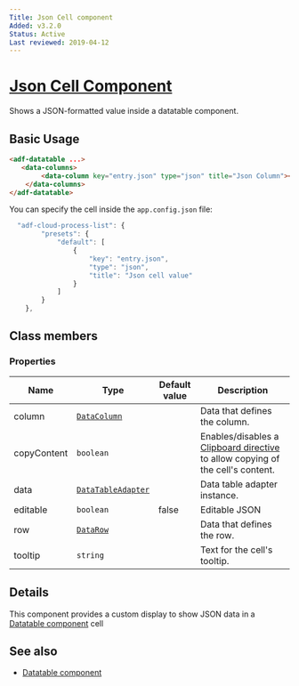 ```yaml
---
Title: Json Cell component
Added: v3.2.0
Status: Active
Last reviewed: 2019-04-12
---
```


# [Json Cell Component](../../../lib/core/datatable/components/datatable/json-cell.component.ts "Defined in json-cell.component.ts")

Shows a JSON-formatted value inside a datatable component.

## Basic Usage

```html
<adf-datatable ...>
   <data-columns>
        <data-column key="entry.json" type="json" title="Json Column"></data-column>
    </data-columns>
</adf-datatable>
```

You can specify the cell inside the `app.config.json` file:

```javascript
  "adf-cloud-process-list": {
        "presets": {
            "default": [
                {
                    "key": "entry.json",
                    "type": "json",
                    "title": "Json cell value"
                }
            ]
        }
    },
```

## Class members

### Properties

| Name | Type | Default value | Description |
| ---- | ---- | ------------- | ----------- |
| column | [`DataColumn`](../../../lib/core/datatable/data/data-column.model.ts) |  | Data that defines the column. |
| copyContent | `boolean` |  | Enables/disables a [Clipboard directive](../../core/directives/clipboard.directive.md) to allow copying of the cell's content. |
| data | [`DataTableAdapter`](../../../lib/core/datatable/data/datatable-adapter.ts) |  | Data table adapter instance. |
| editable | `boolean` | false | Editable JSON |
| row | [`DataRow`](../../../lib/core/datatable/data/data-row.model.ts) |  | Data that defines the row. |
| tooltip | `string` |  | Text for the cell's tooltip. |

## Details

This component provides a custom display to show JSON data in a 
[Datatable component](datatable.component.md) cell

## See also

-   [Datatable component](datatable.component.md)
